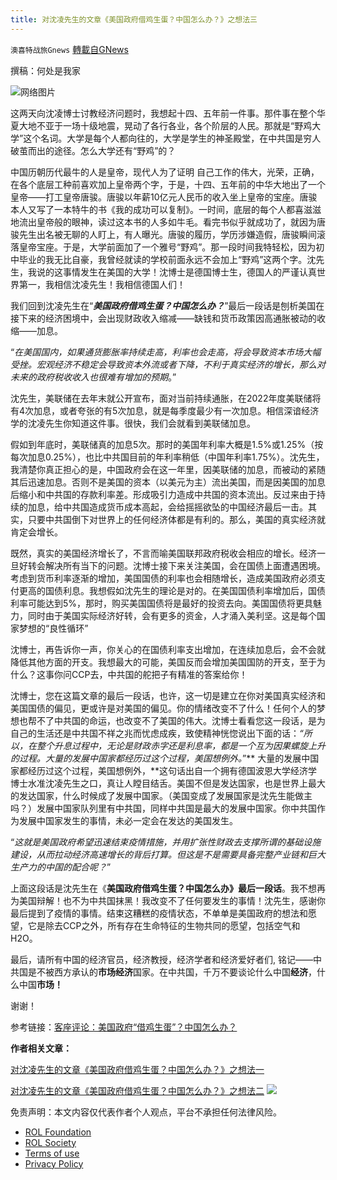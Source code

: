 ```yaml
---
title: 对沈凌先生的文章《美国政府借鸡生蛋？中国怎么办？》之想法三
---
```

`澳喜特战旅Gnews` [轉載自GNews](https://gnews.org/zh-hans/1991385/)

撰稿：何处是我家

![](https://assets.gnews.org/wp-content/uploads/2022/02/58855870_303-1.jpg)网络图片

这两天向沈凌博士讨教经济问题时，我想起十四、五年前一件事。那件事在整个华夏大地不亚于一场十级地震，晃动了各行各业，各个阶层的人民。那就是“野鸡大学”这个名词。大学是每个人都向往的，大学是学生的神圣殿堂，在中共国是穷人破茧而出的途径。怎么大学还有“野鸡”的？

中国历朝历代最牛的人是皇帝，现代人为了证明 自己工作的伟大，光荣，正确，在各个底层工种前喜欢加上皇帝两个字，于是，十四、五年前的中华大地出了一个皇帝——打工皇帝唐骏。唐骏以年薪10亿元人民币的收入坐上皇帝的宝座。唐骏本人又写了一本特牛的书《我的成功可以复制》。一时间，底层的每个人都喜滋滋地流出皇帝般的眼神，读过这本书的人多如牛毛。看完书似乎就成功了，就因为唐骏先生出名被无聊的人盯上，有人曝光。唐骏的履历，学历涉嫌造假，唐骏瞬间滚落皇帝宝座。于是，大学前面加了一个雅号“野鸡”。那一段时间我特轻松，因为初中毕业的我无比自豪，我曾经就读的学校前面永远不会加上“野鸡”这两个字。沈先生，我说的这事情发生在美国的大学！沈博士是德国博士生，德国人的严谨认真世界第一，我相信沈凌先生！我相信德国人们！

我们回到沈凌先生在“***美国政府借鸡生蛋？中国怎么办？***”最后一段话是刨析美国在接下来的经济困境中，会出现财政收入缩减——缺钱和货币政策因高通胀被动的收缩——加息。

“*在美国国内，如果通货膨胀率持续走高，利率也会走高，将会导致资本市场大幅受挫。宏观经济不稳定会导致资本外流或者下降，不利于真实经济的增长，那么对未来的政府税收收入也很难有增加的预期*。”

沈先生，美联储在去年末就公开宣布，面对当前持续通胀，在2022年度美联储将有4次加息，或者夸张的有5次加息，就是每季度最少有一次加息。相信深谙经济学的沈凌先生你知道这件事。很快，我们会就看到美联储加息。

假如到年底时，美联储真的加息5次。那时的美国年利率大概是1.5%或1.25%（按每次加息0.25%），也比中共国目前的年利率稍低（中国年利率1.75%）。沈先生，我清楚你真正担心的是，中国政府会在这一年里，因美联储的加息，而被动的紧随其后迅速加息。否则不是美国的资本（以美元为主）流出美国，而是因美国的加息后缩小和中共国的存款利率差。形成吸引力造成中共国的资本流出。反过来由于持续的加息，给中共国造成货币成本高起，会给摇摇欲坠的中国经济最后一击。其实，只要中共国倒下对世界上的任何经济体都是有利的。那么，美国的真实经济就肯定会增长。

既然，真实的美国经济增长了，不言而喻美国联邦政府税收会相应的增长。经济一旦好转会解决所有当下的问题。沈博士接下来关注美国，会在国债上面遭遇困境。考虑到货币利率逐渐的增加，美国国债的利率也会相随增长，造成美国政府必须支付更高的国债利息。我想假如沈先生的理论是对的。在美国国债利率增加后，国债利率可能达到5%，那时，购买美国国债将是最好的投资去向。美国国债将更具魅力，同时由于美国实际经济好转，会有更多的资金，人才涌入美利坚。这是每个国家梦想的“良性循环”

沈博士，再告诉你一声，你关心的在国债利率支出增加，在连续加息后，会不会就降低其他方面的开支。我想最大的可能，美国反而会增加美国国防的开支，至于为什么？这事你问CCP去，中共国的舵把子有精准的答案给你！

沈博士，您在这篇文章的最后一段话，也许，这一切是建立在你对美国真实经济和美国国债的偏见，更或许是对美国的偏见。你的情绪改变不了什么！任何个人的梦想也帮不了中共国的命运，也改变不了美国的伟大。沈博士看看您这一段话，是为自己的生活还是中共国不祥之兆而忧虑成疾，致使精神恍惚说出下面的话：*“所以，在整个升息过程中，无论是财政赤字还是利息率，都是一个互为因果螺旋上升的过程。大量的发展中国家都经历过这个过程，美国想例外。*”** 大量的发展中国家都经历过这个过程，美国想例外，**这句话出自一个拥有德国波恩大学经济学博士水准沈凌先生之口，真让人瞠目结舌。美国不但是发达国家，也是世界上最大的发达国家，什么时候成了发展中国家。（美国变成了发展国家是沈先生能做主吗？）发展中国家队列里有中共国，同样中共国是最大的发展中国家。你中共国作为发展中国家发生的事情，未必一定会在发达的美国发生。

“*这就是美国政府希望迅速结束疫情措施，并用扩张性财政去支撑所谓的基础设施建设，从而拉动经济高速增长的背后打算。但这是不是需要具备完整产业链和巨大生产力的中国的配合呢？*”

上面这段话是沈先生在《**美国政府借鸡生蛋？中国怎么办》最后一段话**。我不想再为美国辩解！也不为中共国抹黑！我改变不了任何要发生的事情！沈先生，感谢你最后提到了疫情的事情。结束这糟糕的疫情状态，不单单是美国政府的想法和愿望，它是除去CCP之外，所有存在生命特征的生物共同的愿望，包括空气和H2O。

最后，请所有中国的经济官员，经济教授，经济学者和经济爱好者们, 铭记——中共国是不被西方承认的**市场经济**国家。在中共国，千万不要谈论什么中国**经济**，什么中国**市场！**

谢谢！

参考链接：[客座评论：美国政府“借鸡生蛋”？中国怎么办？](https://www.dw.com/zh/%E5%AE%A2%E5%BA%A7%E8%AF%84%E8%AE%BA%E7%BE%8E%E5%9B%BD%E6%94%BF%E5%BA%9C%E5%80%9F%E9%B8%A1%E7%94%9F%E8%9B%8B%E4%B8%AD%E5%9B%BD%E6%80%8E%E4%B9%88%E5%8A%9E/a-60660266)

**作者相关文章：**

[对沈凌先生的文章《美国政府借鸡生蛋？中国怎么办？》之想法一](https://gnews.org/zh-hans/1972403/)

[对沈凌先生的文章《美国政府借鸡生蛋？中国怎么办？》之想法二](https://gnews.org/zh-hans/1981798/)
![](https://assets.gnews.org/wp-content/uploads/2022/02/TUBIAO-X.jpg)
 

免责声明：本文内容仅代表作者个人观点，平台不承担任何法律风险。

- [ROL Foundation](https://rolfoundation.org/)
- [ROL Society](https://rolsociety.org/)
- [Terms of use](https://gnews.org/terms-of-use-3/)
- [Privacy Policy](https://gnews.org/privacy-policy/)
